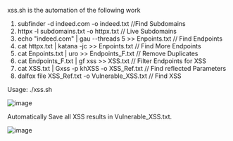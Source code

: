 xss.sh is the automation of the following work

1. subfinder -d indeed.com -o indeed.txt                                //Find Subdomains
2. httpx -l subdomains.txt -o httpx.txt                                 // Live Subdomains
3. echo "indeed.com" | gau --threads 5 >> Enpoints.txt                  // Find Endpoints
4. cat httpx.txt | katana -jc >> Enpoints.txt                           // Find More Endpoints  
5. cat Enpoints.txt | uro >> Endpoints_F.txt                            // Remove Duplicates
6. cat Endpoints_F.txt | gf xss >> XSS.txt                              // Filter Endpoints for XSS
7. cat XSS.txt | Gxss -p khXSS -o XSS_Ref.txt                           // Find reflected Parameters
8. dalfox file XSS_Ref.txt -o Vulnerable_XSS.txt                        // Find XSS

Usage:
./xss.sh

![image](https://github.com/dirtycoder0124/xss/assets/16449867/480b5b4e-4fb8-45f6-81f3-2bb15fa4ad8c)

Automatically Save all XSS results in Vulnerable_XSS.txt.


![image](https://github.com/dirtycoder0124/xss/assets/16449867/4120e187-3c49-41cf-ab17-da2315f120e8)
